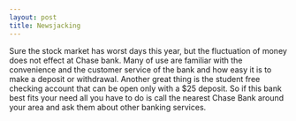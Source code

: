 ```yaml
---
layout: post
title: Newsjacking
---
```


Sure the stock market has worst days this year, but the fluctuation of money does not effect at Chase bank. Many of use are familiar with the convenience and the customer service of the bank and how easy it is to make a deposit or withdrawal. Another great thing is the student free checking account that can be open only with a $25 deposit. So if this bank best fits your need all you have to do is call the nearest Chase Bank around your area and ask them about other banking services.
